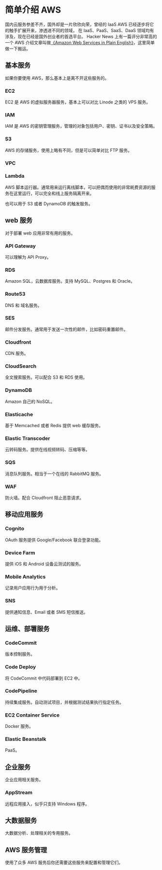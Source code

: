 # 简单介绍 AWS

国内云服务参差不齐，国外却是一片欣欣向荣，曾经的 IaaS AWS 已经逐步将它的触手扩展开来，渗透进不同的领域，
在 IaaS、PaaS、SaaS、DaaS 领域均有涉及，现在已经是国外创业者的首选平台。
Hacker News 上有一篇评分非常高的一个 AWS 介绍文章叫做[《Amazon Web Services
in Plain English》](https://www.expeditedssl.com/aws-in-plain-english)，这里简单做一下搬运。


## 基本服务

如果你要使用 AWS，那么基本上是离不开这些服务的。

### EC2

EC2 是 AWS 的虚拟服务器服务，基本上可以对比 Linode 之类的 VPS 服务。

### IAM

IAM 是 AWS 的密钥管理服务，管理的对象包括用户、密钥、证书以及安全策略。

### S3

AWS 的存储服务，使用上略有不同，但是可以简单对比 FTP 服务。

### VPC

### Lambda

AWS 脚本运行器。通常用来运行离线脚本，可以把偶而使用的非常耗费资源的服务在这里运行，可以完全和线上服务隔离开来。

也可以用于 S3 或者 DynamoDB 的触发服务。


## web 服务

对于部署 web 应用非常有用的服务。

### API Gateway

可以理解为 API Proxy。

### RDS

Amazon SQL，云数据库服务。支持 MySQL、Postgres 和 Oracle。

### Route53

DNS 和 域名服务。

### SES

邮件分发服务。通常用于发送一次性的邮件，比如密码重置邮件。

### Cloudfront

CDN 服务。

### CloudSearch

全文搜索服务。可以配合 S3 和 RDS 使用。

### DynamoDB

Amazon 自己的 NoSQL。

### Elasticache

基于 Memcached 或者 Redis 提供 web 缓存服务。

### Elastic Transcoder

云转码服务。提供在线视频转码、压缩等等。

### SQS

消息队列服务。相当于一个在线的 RabbitMQ 服务。

### WAF

防火墙。配合 Cloudfront 阻止恶意请求。


## 移动应用服务

### Cognito

OAuth 服务提供 Google/Facebook 联合登录功能。

### Device Farm

提供 iOS 和 Android 设备云测试的服务。

### Mobile Analytics

记录用户应用行为用于分析。

### SNS

提供通知信息、Email 或者 SMS 短信推送。


## 运维、部署服务

### CodeCommit

版本控制服务。

### Code Deploy

将 CodeCommit 中代码部署到 EC2 中。

### CodePipeline

持续集成服务。自动测试项目，并根据测试结果执行指定任务。

### EC2 Container Service

Docker 服务。

### Elastic Beanstalk

PaaS。


## 企业服务

企业应用相关服务。

### AppStream

远程应用接入，似乎只支持 Windows 程序。



## 大数据服务

大数据分析、处理相关的专用服务。



## AWS 服务管理

使用了众多 AWS 服务后你还需要这些服务来配置和管理它们。


